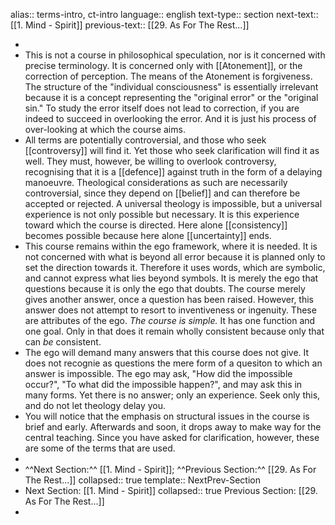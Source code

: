 alias:: terms-intro, ct-intro
language:: english
text-type:: section
next-text:: [[1. Mind - Spirit]]
previous-text:: [[29. As For The Rest...]]

-
- This is not a course in philosophical speculation, nor is it concerned with precise terminology. It is concerned only with [[Atonement]], or the correction of perception. The means of the Atonement is forgiveness. The structure of the "individual consciousness" is essentially irrelevant because it is a concept representing the "original error" or the "original sin." To study the error itself does not lead to correction, if you are indeed to succeed in overlooking the error. And it is just his process of over-looking at which the course aims.
- All terms are potentially controversial, and those who seek [[controversy]] will find it. Yet those who seek clarification will find it as well. They must, however, be willing to overlook controversy, recognising that it is a [[defence]] against truth in the form of a delaying manoeuvre. Theological considerations as such are necessarily controversial, since they depend on [[belief]] and can therefore be accepted or rejected. A universal theology is impossible, but a universal experience is not only possible but necessary. It is this experience toward which the course is directed. Here alone [[consistency]] becomes possible because here alone [[uncertainty]] ends.
- This course remains within the ego framework, where it is needed. It is not concerned with what is beyond all error because it is planned only to set the direction towards it. Therefore it uses words, which are symbolic, and cannot express what lies beyond symbols. It is merely the ego that questions because it is only the ego that doubts. The course merely gives another answer, once a question has been raised. However, this answer does not attempt to resort to inventiveness or ingenuity. These are attributes of the ego. _The course is simple._ It has one function and one goal. Only in that does it remain wholly consistent because only that can _be_ consistent.
- The ego will demand many answers that this course does not give. It does not recognie as questions the mere form of a quesiton to which an answer is impossible. The ego may ask, "How did the impossible occur?", "To what did the impossible happen?", and may ask this in many forms. Yet there is no answer; only an experience. Seek only this, and do not let theology delay you.
- You will notice that the emphasis on structural issues in the course is brief and early. Afterwards and soon, it drops away to make way for the central teaching. Since you have asked for clarification, however, these are some of the terms that are used.
-
- ^^Next Section:^^ [[1. Mind - Spirit]]; ^^Previous Section:^^ [[29. As For The Rest...]] 
  collapsed:: true
  template:: NextPrev-Section
- Next Section: [[1. Mind - Spirit]]
  collapsed:: true
  Previous Section: [[29. As For The Rest...]]
-